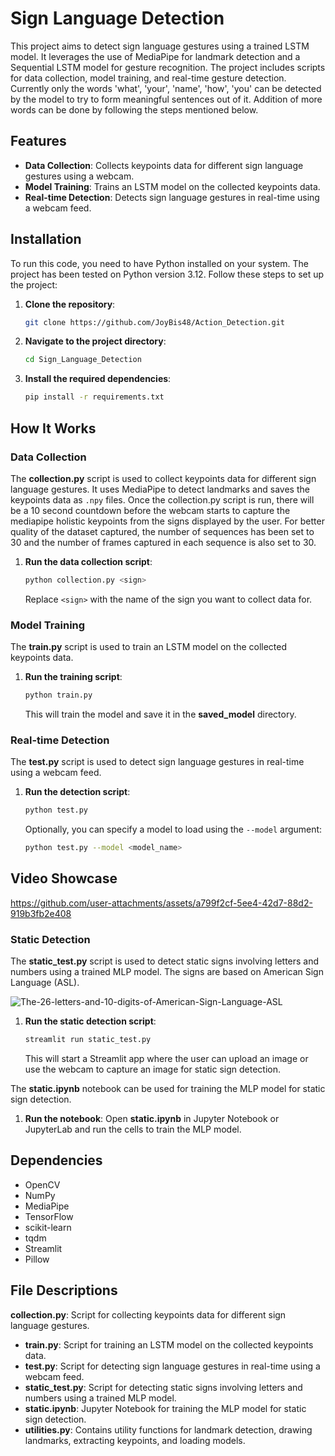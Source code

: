 # Sign Language Detection

This project aims to detect sign language gestures using a trained LSTM model. It leverages the use of MediaPipe for landmark detection and a Sequential LSTM model for gesture recognition. The project includes scripts for data collection, model training, and real-time gesture detection. Currently only the words 'what', 'your', 'name', 'how', 'you' can be detected by the model to try to form meaningful sentences out of it. Addition of  more words can be done by following the steps mentioned below.

## Features

- **Data Collection**: Collects keypoints data for different sign language gestures using a webcam.
- **Model Training**: Trains an LSTM model on the collected keypoints data.
- **Real-time Detection**: Detects sign language gestures in real-time using a webcam feed.

## Installation

To run this code, you need to have Python installed on your system. The project has been tested on Python version 3.12. Follow these steps to set up the project:

1. **Clone the repository**:
    ```sh
    git clone https://github.com/JoyBis48/Action_Detection.git
    ```
2. **Navigate to the project directory**:
    ```sh
    cd Sign_Language_Detection
    ```
3. **Install the required dependencies**:
    ```sh
    pip install -r requirements.txt
    ```

## How It Works

### Data Collection

The **collection.py** script is used to collect keypoints data for different sign language gestures. It uses MediaPipe to detect landmarks and saves the keypoints data as `.npy` files. Once the collection.py script is run, there will be a 10 second countdown before the webcam starts to capture the mediapipe holistic keypoints from the signs displayed by the user. For better quality of the dataset captured, the number of sequences has been set to 30 and the number of frames captured in each sequence is also set to 30.

1. **Run the data collection script**:
    ```sh
    python collection.py <sign>
    ```
    Replace `<sign>` with the name of the sign you want to collect data for.

### Model Training

The **train.py** script is used to train an LSTM model on the collected keypoints data.

1. **Run the training script**:
    ```sh
    python train.py
    ```
    This will train the model and save it in the **saved_model** directory.

### Real-time Detection

The **test.py** script is used to detect sign language gestures in real-time using a webcam feed.

1. **Run the detection script**:
    ```sh
    python test.py
    ```
    Optionally, you can specify a model to load using the `--model` argument:
    ```sh
    python test.py --model <model_name>
    ```
## Video Showcase

https://github.com/user-attachments/assets/a799f2cf-5ee4-42d7-88d2-919b3fb2e408
    
### Static Detection

The **static_test.py** script is used to detect static signs involving letters and numbers using a trained MLP model.
The signs are based on American Sign Language (ASL).

![The-26-letters-and-10-digits-of-American-Sign-Language-ASL](https://github.com/user-attachments/assets/4eadbc60-99f5-4dc0-ad8d-6e2fcfcc138d)

1. **Run the static detection script**:
    ```sh
    streamlit run static_test.py
    ```
    This will start a Streamlit app where the user can upload an image or use the webcam to capture an image for static sign detection.

The **static.ipynb** notebook can be used for training the MLP model for static sign detection.

1. **Run the notebook**:
    Open **static.ipynb** in Jupyter Notebook or JupyterLab and run the cells to train the MLP model.

## Dependencies

- OpenCV
- NumPy
- MediaPipe
- TensorFlow
- scikit-learn
- tqdm
- Streamlit
- Pillow

## File Descriptions

 **collection.py**: Script for collecting keypoints data for different sign language gestures.
- **train.py**: Script for training an LSTM model on the collected keypoints data.
- **test.py**: Script for detecting sign language gestures in real-time using a webcam feed.
- **static_test.py**: Script for detecting static signs involving letters and numbers using a trained MLP model.
- **static.ipynb**: Jupyter Notebook for training the MLP model for static sign detection.
- **utilities.py**: Contains utility functions for landmark detection, drawing landmarks, extracting keypoints, and loading models.
